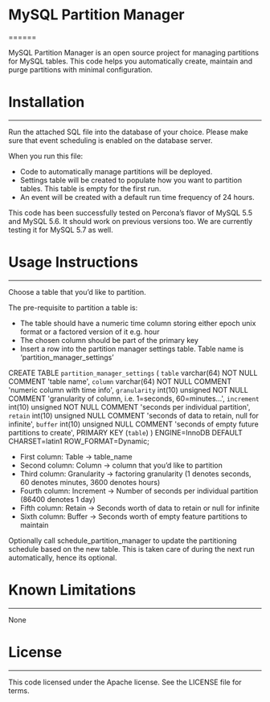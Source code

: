 # MySQL Partition Manager
======

MySQL Partition Manager is an open source project for managing partitions for MySQL tables. 
This code helps you automatically create, maintain and purge partitions with minimal configuration.

# Installation
-------
Run the attached SQL file into the database of your choice. Please make sure that event scheduling is enabled on the database server.

When you run this file: 

* Code to automatically manage partitions will be deployed.
* Settings table will be created to populate how you want to partition tables. This table is empty for the first run.
* An event will be created with a default run time frequency of 24 hours.

This code has been successfully tested on Percona’s flavor of MySQL 5.5 and MySQL 5.6. It should work on previous versions too. We are currently testing it for MySQL 5.7 as well.

# Usage Instructions
--------

Choose a table that you’d like to partition.

The pre-requisite to partition a table is:

* The table should have a numeric time column storing either epoch unix format or a factored version of it e.g. hour
* The chosen column should be part of the primary key
* Insert a row into the partition manager settings table. Table name is ‘partition_manager_settings’

CREATE TABLE `partition_manager_settings` (
  `table` varchar(64) NOT NULL COMMENT 'table name',
  `column` varchar(64) NOT NULL COMMENT 'numeric column with time info',
  `granularity` int(10) unsigned NOT NULL COMMENT 'granularity of column, i.e. 1=seconds, 60=minutes...',
  `increment` int(10) unsigned NOT NULL COMMENT 'seconds per individual partition',
  `retain` int(10) unsigned NULL COMMENT 'seconds of data to retain, null for infinite',
  `buffer` int(10) unsigned NULL COMMENT 'seconds of empty future partitions to create',
  PRIMARY KEY (`table`)
) ENGINE=InnoDB DEFAULT CHARSET=latin1 ROW_FORMAT=Dynamic;

* First column: Table -> table_name
* Second column: Column -> column that you’d like to partition
* Third column: Granularity -> factoring granularity (1 denotes seconds, 60 denotes minutes, 3600 denotes hours)
* Fourth column: Increment -> Number of seconds per individual partition (86400 denotes 1 day)
* Fifth column: Retain -> Seconds worth of data to retain or null for infinite
* Sixth column: Buffer -> Seconds worth of empty feature partitions to maintain

Optionally call schedule_partition_manager to update the partitioning schedule based on the new table. This is taken care of during the next run automatically, hence its optional.

# Known Limitations
-------

None

# License
--------
This code licensed under the Apache license. See the LICENSE file for terms.

